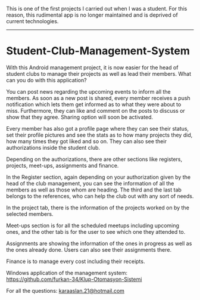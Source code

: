 This is one of the first projects I carried out when I was a student. For this reason, this rudimental app is no longer maintained and is deprived of current technologies.

---

# Student-Club-Management-System
With this Android management project, it is now easier for the head of student clubs to manage their projects as well as lead their members. What can you do with this application?

You can post news regarding the upcoming events to inform all the members. As soon as a new post is shared, every member receives a push notification which lets them get informed as to what they were about to miss. Furthermore, they can like and comment on the posts to discuss or show that they agree. Sharing option will soon be activated.

Every member has also got a profile page where they can see their status, set their profile pictures and see the stats as to how many projects they did, how many times they got liked and so on. They can also see their authorizations inside the student club.

Depending on the authorizations, there are other sections like registers, projects, meet-ups, assignments and finance.

In the Register section, again depending on your authorization given by the head of the club management, you can see the information of all the members as well as those whom are heading. The third and the last tab belongs to the references, who can help the club out with any sort of needs.

In the project tab, there is the information of the projects worked on by the selected members.

Meet-ups section is for all the scheduled meetups including upcoming ones, and the other tab is for the user to see which one they attended to.

Assignments are showing the information of the ones in progress as well as the ones already done. Users can also see their assignments there.

Finance is to manage every cost including their receipts.

Windows application of the management system: https://github.com/furkan-34/Klup-Otomasyon-Sistemi

For all the questions: karaaslan.21@hotmail.com
